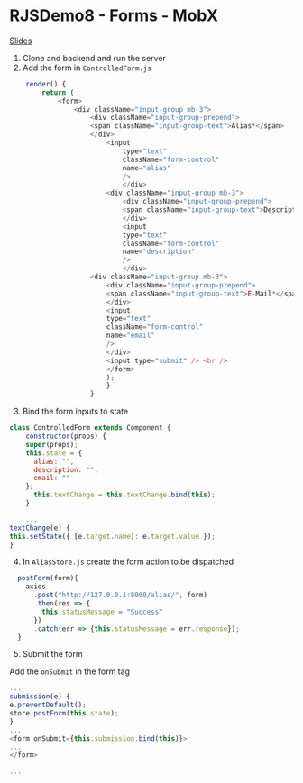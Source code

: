 # RJSDemo8 - Forms - MobX

[Slides](https://docs.google.com/presentation/d/1VNDFN2oIkKLUpKRZ7hkiRjyJTv3d7-Lp6eZJPZn2P5E/edit?usp=sharing)

1.  Clone and backend and run the server
2.  Add the form in `ControlledForm.js`

```javascript
    render() {
        return (
            <form>
                <div className="input-group mb-3">
                    <div className="input-group-prepend">
                    <span className="input-group-text">Alias*</span>
                    </div>
                        <input
                            type="text"
                            className="form-control"
                            name="alias"
                            />
                            </div>
                        <div className="input-group mb-3">
                            <div className="input-group-prepend">
                            <span className="input-group-text">Description</span>
                            </div>
                            <input
                            type="text"
                            className="form-control"
                            name="description"
                            />
                            </div>
                    <div className="input-group mb-3">
                        <div className="input-group-prepend">
                        <span className="input-group-text">E-Mail*</span>
                        </div>
                        <input
                        type="text"
                        className="form-control"
                        name="email"
                        />
                        </div>
                        <input type="submit" /> <br />
                        </form>
                        );
                        }
                    }
```

3.  Bind the form inputs to state

```javascript
class ControlledForm extends Component {
    constructor(props) {
    super(props);
    this.state = {
      alias: "",
      description: "",
      email: ""
    };
      this.textChange = this.textChange.bind(this);
    }

    ...
textChange(e) {
this.setState({ [e.target.name]: e.target.value });
}
```

4.  In `AliasStore.js` create the form action to be dispatched

```javascript
  postForm(form){
    axios
      .post("http://127.0.0.1:8000/alias/", form)
      .then(res => {
        this.statusMessage = "Success"
      })
      .catch(err => {this.statusMessage = err.response});
  }
```

5.  Submit the form

Add the `onSubmit` in the form tag

```javascript
...
submission(e) {
e.preventDefault();
store.postForm(this.state);
}
...
<form onSubmit={this.submission.bind(this)}>
...
</form>

...
```
